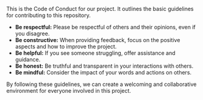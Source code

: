 This is the Code of Conduct for our project. It outlines the basic guidelines for contributing to this repository.

* **Be respectful:** Please be respectful of others and their opinions, even if you disagree.
* **Be constructive:** When providing feedback, focus on the positive aspects and how to improve the project.
* **Be helpful:** If you see someone struggling, offer assistance and guidance.
* **Be honest:** Be truthful and transparent in your interactions with others.
* **Be mindful:** Consider the impact of your words and actions on others.

By following these guidelines, we can create a welcoming and collaborative environment for everyone involved in this project.
